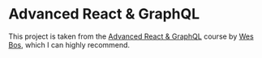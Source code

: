 # Advanced React & GraphQL
This project is taken from the [Advanced React & GraphQL](https://AdvancedReact.com) course by [Wes Bos](https://WesBos.com/), which I can highly recommend.
